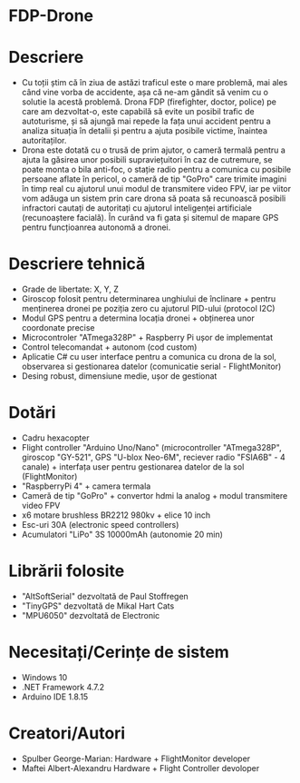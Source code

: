 # FDP-Drone

# Descriere
* Cu toții știm că în ziua de astăzi traficul este o mare problemă, mai ales când vine vorba de accidente, așa că ne-am gândit să venim cu o solutie la acestă problemă. Drona FDP (firefighter, doctor, police) pe care am dezvoltat-o, este capabilă să evite un posibil trafic de autoturisme, și să ajungă mai repede la fața unui accident pentru a analiza situația în detalii și pentru a ajuta posibile victime, înaintea autoritaților.
* Drona este dotată cu o trusă de prim ajutor, o cameră termală pentru a ajuta la găsirea unor posibili supraviețuitori în caz de cutremure, se poate monta o bila anti-foc, o stație radio pentru a comunica cu posibile persoane aflate în pericol, o cameră de tip "GoPro" care trimite imagini în timp real cu ajutorul unui modul de transmitere video FPV, iar pe viitor vom adăuga un sistem prin care drona să poata să recunoască posibili infractori cautați de autoritați cu ajutorul inteligenței artificiale (recunoaștere facială). În curând va fi gata și sitemul de mapare GPS pentru funcțioanrea autonomă a dronei.

# Descriere tehnică
* Grade de libertate: X, Y, Z
* Giroscop folosit pentru determinarea unghiului de înclinare + pentru menținerea dronei pe poziția zero cu ajutorul PID-ului (protocol I2C)
* Modul GPS pentru a determina locația dronei + obținerea unor coordonate precise
* Microcontroler "ATmega328P" + Raspberry Pi ușor de implementat
* Control telecomandat + autonom (cod custom)
* Aplicatie C# cu user interface pentru a comunica cu drona de la sol, observarea si gestionarea datelor (comunicatie serial - FlightMonitor)
* Desing robust, dimensiune medie, ușor de gestionat

# Dotări
* Cadru hexacopter
* Flight controller "Arduino Uno/Nano" (microcontroller "ATmega328P", giroscop "GY-521", GPS "U-blox Neo-6M", reciever radio "FSIA6B" - 4 canale) + interfața user pentru gestionarea datelor de la sol (FlightMonitor)
* "RaspberryPi 4" + camera termala
* Cameră de tip "GoPro" + convertor hdmi la analog + modul transmitere video FPV
* x6 motare brushless BR2212 980kv + elice 10 inch
* Esc-uri 30A (electronic speed controllers)
* Acumulatori "LiPo" 3S 10000mAh (autonomie 20 min)

# Librării folosite
* "AltSoftSerial" dezvoltată de Paul Stoffregen
* "TinyGPS" dezvoltată de Mikal Hart Cats
* "MPU6050" dezvoltată de Electronic

# Necesitați/Cerințe de sistem
* Windows 10
* .NET Framework 4.7.2
* Arduino IDE 1.8.15

# Creatori/Autori
* Spulber George-Marian: Hardware + FlightMonitor developer
* Maftei Albert-Alexandru Hardware + Flight Controller devoloper
